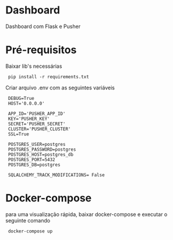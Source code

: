 # Dashboard
Dashboard com Flask e Pusher

# Pré-requisitos
Baixar lib's necessárias

   ```
    pip install -r requirements.txt
   ```

Criar arquivo .env com as seguintes variáveis

   ```
    DEBUG=True
    HOST='0.0.0.0'
    
    APP_ID='PUSHER_APP_ID'
    KEY='PUSHER_KEY'
    SECRET='PUSHER_SECRET'
    CLUSTER='PUSHER_CLUSTER'
    SSL=True

    POSTGRES_USER=postgres
    POSTGRES_PASSWORD=postgres
    POSTGRES_HOST=postgres_db
    POSTGRES_PORT=5432
    POSTGRES_DB=postgres

    SQLALCHEMY_TRACK_MODIFICATIONS= False
   ```

 # Docker-compose
 para uma visualização rápida, baixar docker-compose e executar o seguinte comando
    
   ```
    docker-compose up
   ```

